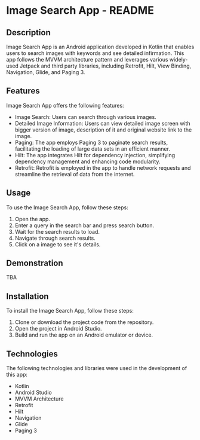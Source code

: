 # Image Search App - README

## Description

Image Search App is an Android application developed in Kotlin that enables users to search images with keywords and see detailed infirmation. This app follows the MVVM architecture pattern and leverages various widely-used Jetpack and third party libraries, including Retrofit, Hilt, View Binding, Navigation, Glide, and Paging 3. 
## Features

Image Search App offers the following features:

- Image Search: Users can search through various images.
- Detailed Image Information: Users can view detailed image screen with bigger version of image, description of it and original website link to the image.
- Paging: The app employs Paging 3 to paginate search results, facilitating the loading of large data sets in an efficient manner.
- Hilt: The app integrates Hilt for dependency injection, simplifying dependency management and enhancing code modularity.
- Retrofit: Retrofit is employed in the app to handle network requests and streamline the retrieval of data from the internet.

## Usage

To use the Image Search App, follow these steps:

1. Open the app.
2. Enter a query in the search bar and press search button.
3. Wait for the search results to load.
4. Navigate through search results.
5. Click on a image to see it's details.

## Demonstration


TBA





## Installation

To install the Image Search App, follow these steps:

1. Clone or download the project code from the repository.
2. Open the project in Android Studio.
3. Build and run the app on an Android emulator or device.

## Technologies

The following technologies and libraries were used in the development of this app:

- Kotlin
- Android Studio
- MVVM Architecture
- Retrofit
- Hilt
- Navigation
- Glide
- Paging 3
